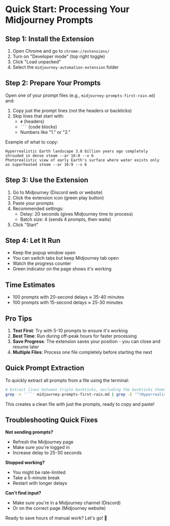 # Quick Start: Processing Your Midjourney Prompts

## Step 1: Install the Extension
1. Open Chrome and go to `chrome://extensions/`
2. Turn on "Developer mode" (top right toggle)
3. Click "Load unpacked"
4. Select the `midjourney-automation-extension` folder

## Step 2: Prepare Your Prompts
Open one of your prompt files (e.g., `midjourney-prompts-first-rain.md`) and:

1. Copy just the prompt lines (not the headers or backticks)
2. Skip lines that start with:
   - `#` (headers)
   - ` ``` ` (code blocks)
   - Numbers like "1." or "2."

Example of what to copy:
```
Hyperrealistic Earth landscape 3.8 billion years ago completely shrouded in dense steam --ar 16:9 --v 6
Photorealistic view of early Earth's surface where water exists only as superheated steam --ar 16:9 --v 6
```

## Step 3: Use the Extension
1. Go to Midjourney (Discord web or website)
2. Click the extension icon (green play button)
3. Paste your prompts
4. Recommended settings:
   - Delay: 20 seconds (gives Midjourney time to process)
   - Batch size: 4 (sends 4 prompts, then waits)
5. Click "Start"

## Step 4: Let It Run
- Keep the popup window open
- You can switch tabs but keep Midjourney tab open
- Watch the progress counter
- Green indicator on the page shows it's working

## Time Estimates
- 100 prompts with 20-second delays ≈ 35-40 minutes
- 100 prompts with 15-second delays ≈ 25-30 minutes

## Pro Tips
1. **Test First**: Try with 5-10 prompts to ensure it's working
2. **Best Time**: Run during off-peak hours for faster processing
3. **Save Progress**: The extension saves your position - you can close and resume later
4. **Multiple Files**: Process one file completely before starting the next

## Quick Prompt Extraction
To quickly extract all prompts from a file using the terminal:

```bash
# Extract lines between triple backticks, excluding the backticks themselves
grep -v '```' midjourney-prompts-first-rain.md | grep -E '^(Hyperrealistic|Photorealistic)' > prompts-only.txt
```

This creates a clean file with just the prompts, ready to copy and paste!

## Troubleshooting Quick Fixes

**Not sending prompts?**
- Refresh the Midjourney page
- Make sure you're logged in
- Increase delay to 25-30 seconds

**Stopped working?**
- You might be rate-limited
- Take a 5-minute break
- Restart with longer delays

**Can't find input?**
- Make sure you're in a Midjourney channel (Discord)
- Or on the correct page (Midjourney website)

Ready to save hours of manual work? Let's go! 🚀